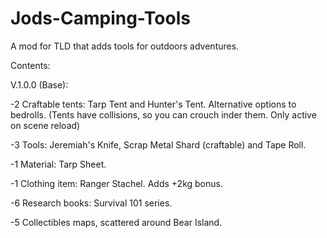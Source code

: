 # Jods-Camping-Tools
A mod for TLD that adds tools for outdoors adventures.

Contents:

V.1.0.0 (Base):

-2 Craftable tents: Tarp Tent and Hunter's Tent. Alternative options to bedrolls. (Tents have collisions, so you can crouch inder them. Only active on scene reload)

-3 Tools: Jeremiah's Knife, Scrap Metal Shard (craftable) and Tape Roll.

-1 Material: Tarp Sheet.

-1 Clothing item: Ranger Stachel. Adds +2kg bonus.

-6 Research books: Survival 101 series.

-5 Collectibles maps, scattered around Bear Island.
